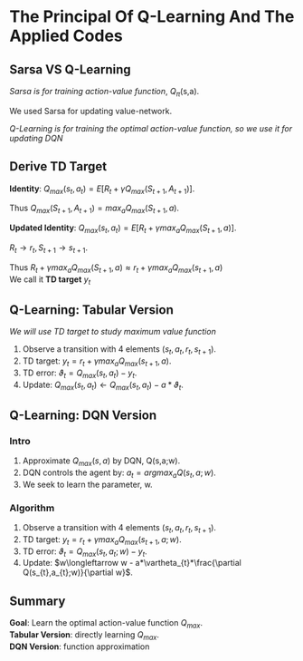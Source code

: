 # The Principal Of Q-Learning And The Applied Codes  

## Sarsa VS Q-Learning  

*Sarsa is for training action-value function*, $Q_{\pi}$(s,a). 

We used Sarsa for updating value-network.  

*Q-Learning is for training the optimal action-value function, so we use it for updating DQN*  

## Derive TD Target 

**Identity**:  $Q_{max}(s_{t},a_{t}) = E[R_{t} + \gamma Q_{max}(S_{t+1},A_{t+1})]$. 

Thus $Q_{max}(S_{t+1},A_{t+1}) = max_{a}Q_{max}(S_{t+1},a).$

**Updated Identity**:  $Q_{max}(s_{t},a_{t}) = E[R_{t} + \gamma max_{a}Q_{max}(S_{t+1},a)]$.  

$R_{t}\longrightarrow r_{t},S_{t+1}\longrightarrow s_{t+1}.$ 

Thus $R_{t} + \gamma max_{a}Q_{max}(S_{t+1},a)\approx r_{t} + \gamma max_{a}Q_{max}(s_{t+1},a)$  
We call it **TD target** $y_{t}$

## Q-Learning: Tabular Version  
*We will use TD target to study maximum value function*  

1) Observe a transition with 4 elements ($s_{t}, a_{t}, r_{t}, s_{t+1}$).
2) TD target: $y_{t} = r_{t} + \gamma max_{a}Q_{max}(s_{t+1},a)$.
3) TD error: $\vartheta_{t} = Q_{max}(s_{t},a_{t}) - y_{t}$.
4) Update: $Q_{max}(s_{t},a_{t})\longleftarrow Q_{max}(s_{t},a_{t}) - a*\vartheta_{t}$.

## Q-Learning: DQN Version

### Intro
1) Approximate $Q_{max}(s,a)$ by DQN, Q(s,a;w).
2) DQN controls the agent by: $a_{t} = argmax_{a} Q(s_{t},a;w)$.
3) We seek to learn the parameter, w.
### Algorithm
1) Observe a transition with 4 elements ($s_{t}, a_{t}, r_{t}, s_{t+1}$).
2) TD target: $y_{t} = r_{t} + \gamma max_{a}Q_{max}(s_{t+1},a;w)$.
3) TD error: $\vartheta_{t} = Q_{max}(s_{t},a_{t};w) - y_{t}$.
4) Update: $w\longleftarrow w - a*\vartheta_{t}*\frac{\partial Q(s_{t},a_{t};w)}{\partial w}$.

## Summary 
**Goal**: Learn the optimal action-value function $Q_{max}$.  
**Tabular Version**: directly learning $Q_{max}$.  
**DQN Version**: function approximation


   















